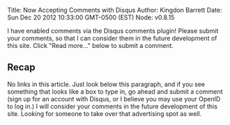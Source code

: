 Title: Now Accepting Comments with Disqus
Author: Kingdon Barrett
Date: Sun Dec 20 2012 10:33:00 GMT-0500 (EST)
Node: v0.8.15

I have enabled comments via the Disqus comments plugin!  Please submit your comments, so that I can consider them in the future development of this site.  Click "Read more..." below to submit a comment.

## Recap

No links in this article.  Just look below this paragraph, and if you see something that looks like a box to type in, go ahead and submit a comment (sign up for an account with Disqus, or I believe you may use your OpenID to log in.)  I will consider your comments in the future development of this site.  Looking for someone to take over that advertising spot as well.
